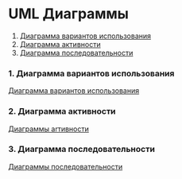 # UML Диаграммы
1. [Диаграмма вариантов использования](#1)<br>
2. [Диаграмма активности](#2)<br>
3. [Диаграмма последовательности](#3)<br>

### 1. Диаграмма вариантов использования<a name="1"></a>
[Диаграмма вариантов использования](https://github.com/BoryaD/PacMan/blob/master/Documents/Diagrams/UseCase.md)

### 2. Диаграмма активности<a name="2"></a>
[Диаграммы аrтивности](https://github.com/BoryaD/PacMan/blob/master/Documents/Diagrams/Activity.md)

### 3. Диаграмма последовательности<a name="3"></a>
[Диаграммы последовательности](https://github.com/BoryaD/PacMan/blob/master/Documents/Diagrams/Sequence.md)

